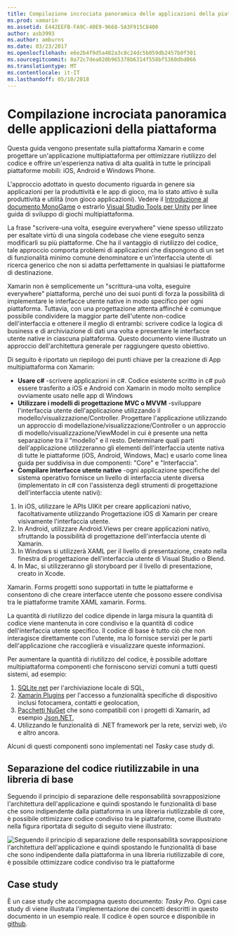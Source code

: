 ```yaml
---
title: Compilazione incrociata panoramica delle applicazioni della piattaforma
ms.prod: xamarin
ms.assetid: E442EEFB-FA9C-40E9-9668-5A3F915C8400
author: asb3993
ms.author: amburns
ms.date: 03/23/2017
ms.openlocfilehash: e6e2b4f9d5a482a3c8c24dc5b059db2457b0f301
ms.sourcegitcommit: 0a72c7dea020b965378b6314f558bf5360dbd066
ms.translationtype: MT
ms.contentlocale: it-IT
ms.lasthandoff: 05/10/2018
---
```

# <a name="building-cross-platform-applications-overview"></a>Compilazione incrociata panoramica delle applicazioni della piattaforma

Questa guida vengono presentate sulla piattaforma Xamarin e come progettare un'applicazione multipiattaforma per ottimizzare riutilizzo del codice e offrire un'esperienza nativa di alta qualità in tutte le principali piattaforme mobili: iOS, Android e Windows Phone.

L'approccio adottato in questo documento riguarda in genere sia applicazioni per la produttività e le app di gioco, ma lo stato attivo è sulla produttività e utilità (non gioco applicazioni). Vedere il [Introduzione al documento MonoGame](~/graphics-games/monogame/introduction/index.md) o estrarlo [Visual Studio Tools per Unity](https://docs.microsoft.com/visualstudio/cross-platform/visual-studio-tools-for-unity) per linee guida di sviluppo di giochi multipiattaforma.

La frase "scrivere-una volta, eseguire everywhere" viene spesso utilizzato per esaltate virtù di una singola codebase che viene eseguito senza modificarli su più piattaforme. Che ha il vantaggio di riutilizzo del codice, tale approccio comporta problemi di applicazioni che dispongono di un set di funzionalità minimo comune denominatore e un'interfaccia utente di ricerca generico che non si adatta perfettamente in qualsiasi le piattaforme di destinazione.

Xamarin non è semplicemente un "scrittura-una volta, eseguire everywhere" piattaforma, perché uno dei suoi punti di forza la possibilità di implementare le interfacce utente native in modo specifico per ogni piattaforma. Tuttavia, con una progettazione attenta affinché è comunque possibile condividere la maggior parte dell'utente non-codice dell'interfaccia e ottenere il meglio di entrambi: scrivere codice la logica di business e di archiviazione di dati una volta e presentare le interfacce utente native in ciascuna piattaforma. Questo documento viene illustrato un approccio dell'architettura generale per raggiungere questo obiettivo.

Di seguito è riportato un riepilogo dei punti chiave per la creazione di App multipiattaforma con Xamarin:

-   **Usare c#** -scrivere applicazioni in c#. Codice esistente scritto in c# può essere trasferito a iOS e Android con Xamarin in modo molto semplice ovviamente usato nelle app di Windows
-   **Utilizzare i modelli di progettazione MVC o MVVM** -sviluppare l'interfaccia utente dell'applicazione utilizzando il modello/visualizzazione/Controller. Progettare l'applicazione utilizzando un approccio di modellazione/visualizzazione/Controller o un approccio di modello/visualizzazione/ViewModel in cui è presente una netta separazione tra il "modello" e il resto. Determinare quali parti dell'applicazione utilizzeranno gli elementi dell'interfaccia utente nativa di tutte le piattaforme (iOS, Android, Windows, Mac) e usarlo come linea guida per suddivisa in due componenti: "Core" e "Interfaccia".
-   **Compilare interfacce utente native** -ogni applicazione specifiche del sistema operativo fornisce un livello di interfaccia utente diversa (implementato in c# con l'assistenza degli strumenti di progettazione dell'interfaccia utente nativi):

1.  In iOS, utilizzare le APIs UIKit per creare applicazioni nativo, facoltativamente utilizzando Progettazione iOS di Xamarin per creare visivamente l'interfaccia utente.
1.  In Android, utilizzare Android.Views per creare applicazioni nativo, sfruttando la possibilità di progettazione dell'interfaccia utente di Xamarin.
1.  In Windows si utilizzerà XAML per il livello di presentazione, creato nella finestra di progettazione dell'interfaccia utente di Visual Studio o Blend.
1.  In Mac, si utilizzeranno gli storyboard per il livello di presentazione, creato in Xcode.

Xamarin. Forms progetti sono supportati in tutte le piattaforme e consentono di che creare interfacce utente che possono essere condivisa tra le piattaforme tramite XAML xamarin. Forms. 

La quantità di riutilizzo del codice dipende in larga misura la quantità di codice viene mantenuta in core condiviso e la quantità di codice dell'interfaccia utente specifico. Il codice di base è tutto ciò che non interagisce direttamente con l'utente, ma lo fornisce servizi per le parti dell'applicazione che raccoglierà e visualizzare queste informazioni.

Per aumentare la quantità di riutilizzo del codice, è possibile adottare multipiattaforma componenti che forniscono servizi comuni a tutti questi sistemi, ad esempio:

1.   [SQLite net](https://www.nuget.org/packages/sqlite-net-pcl/) per l'archiviazione locale di SQL,
1.   [Xamarin Plugins](https://xamarin.com/plugins) per l'accesso a funzionalità specifiche di dispositivo inclusi fotocamera, contatti e geolocation,
1.   [Pacchetti NuGet](https://nuget.org) che sono compatibili con i progetti di Xamarin, ad esempio [Json.NET](https://www.nuget.org/packages/Newtonsoft.Json/),
1.  Utilizzando le funzionalità di .NET framework per la rete, servizi web, i/o e altro ancora.


Alcuni di questi componenti sono implementati nel *Tasky* case study di.

 <a name="Separate_Reusable_Code_into_a_Core_Library" />


## <a name="separate-reusable-code-into-a-core-library"></a>Separazione del codice riutilizzabile in una libreria di base

Seguendo il principio di separazione delle responsabilità sovrapposizione l'architettura dell'applicazione e quindi spostando le funzionalità di base che sono indipendente dalla piattaforma in una libreria riutilizzabile di core, è possibile ottimizzare codice condiviso tra le piattaforme, come illustrato nella figura riportata di seguito di seguito viene illustrato:

 ![](overview-images/layers2.png "Seguendo il principio di separazione delle responsabilità sovrapposizione l'architettura dell'applicazione e quindi spostando le funzionalità di base che sono indipendente dalla piattaforma in una libreria riutilizzabile di core, è possibile ottimizzare codice condiviso tra le piattaforme")

 <a name="Case_Studies" />


## <a name="case-studies"></a>Case study

È un case study che accompagna questo documento: *Tasky Pro*. Ogni case study di viene illustrata l'implementazione dei concetti descritti in questo documento in un esempio reale. Il codice è open source e disponibile in [github](https://github.com/xamarin/mobile-samples/).
